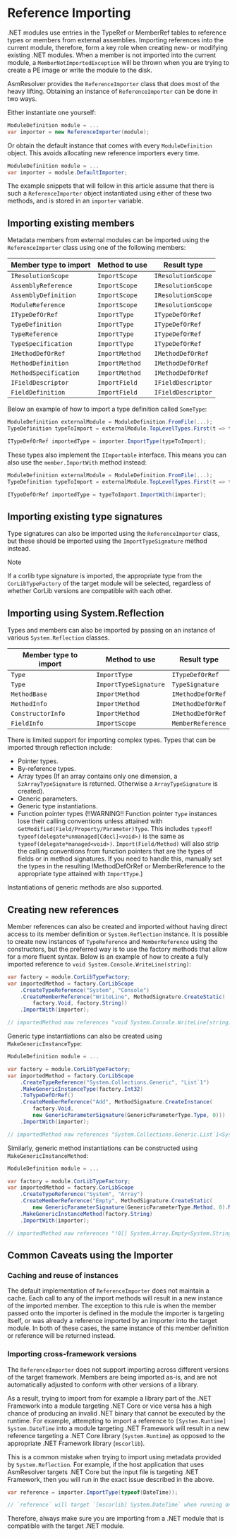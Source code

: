 # Reference Importing

.NET modules use entries in the TypeRef or MemberRef tables to reference
types or members from external assemblies. Importing references into the
current module, therefore, form a key role when creating new- or
modifying existing .NET modules. When a member is not imported into the
current module, a `MemberNotImportedException` will be thrown when you
are trying to create a PE image or write the module to the disk.

AsmResolver provides the `ReferenceImporter` class that does most of the
heavy lifting. Obtaining an instance of `ReferenceImporter` can be done
in two ways.

Either instantiate one yourself:

``` csharp
ModuleDefinition module = ...
var importer = new ReferenceImporter(module);
```

Or obtain the default instance that comes with every `ModuleDefinition`
object. This avoids allocating new reference importers every time.

``` csharp
ModuleDefinition module = ...
var importer = module.DefaultImporter;
```

The example snippets that will follow in this article assume that there
is such a `ReferenceImporter` object instantiated using either of these
two methods, and is stored in an `importer` variable.

## Importing existing members

Metadata members from external modules can be imported using the
`ReferenceImporter` class using one of the following members:

|Member type to import |Method to use   | Result type          |
|----------------------|----------------| ---------------------|
|`IResolutionScope`    |`ImportScope`   | `IResolutionScope`   |
|`AssemblyReference`   |`ImportScope`   | `IResolutionScope`   |
|`AssemblyDefinition`  |`ImportScope`   | `IResolutionScope`   |
|`ModuleReference`     |`ImportScope`   | `IResolutionScope`   |
|`ITypeDefOrRef`       |`ImportType`    | `ITypeDefOrRef`      |
|`TypeDefinition`      |`ImportType`    | `ITypeDefOrRef`      |
|`TypeReference`       |`ImportType`    | `ITypeDefOrRef`      |
|`TypeSpecification`   |`ImportType`    | `ITypeDefOrRef`      |
|`IMethodDefOrRef`     |`ImportMethod`  | `IMethodDefOrRef`    |
|`MethodDefinition`    |`ImportMethod`  | `IMethodDefOrRef`    |
|`MethodSpecification` |`ImportMethod`  | `IMethodDefOrRef`    |
|`IFieldDescriptor`    |`ImportField`   | `IFieldDescriptor`   |
|`FieldDefinition`     |`ImportField`   | `IFieldDescriptor`   |

Below an example of how to import a type definition called `SomeType`:

``` csharp
ModuleDefinition externalModule = ModuleDefinition.FromFile(...);
TypeDefinition typeToImport = externalModule.TopLevelTypes.First(t => t.Name == "SomeType");

ITypeDefOrRef importedType = importer.ImportType(typeToImport);
```

These types also implement the `IImportable` interface. This means you
can also use the `member.ImportWith` method instead:

``` csharp
ModuleDefinition externalModule = ModuleDefinition.FromFile(...);
TypeDefinition typeToImport = externalModule.TopLevelTypes.First(t => t.Name == "SomeType");

ITypeDefOrRef importedType = typeToImport.ImportWith(importer);
```

## Importing existing type signatures

Type signatures can also be imported using the `ReferenceImporter`
class, but these should be imported using the `ImportTypeSignature`
method instead.

> [!NOTE]
> If a corlib type signature is imported, the appropriate type from the
> `CorLibTypeFactory` of the target module will be selected, regardless of
> whether CorLib versions are compatible with each other.


## Importing using System.Reflection

Types and members can also be imported by passing on an instance of
various `System.Reflection` classes.
             
|Member type to import |Method to use        |Result type          |     
|----------------------|---------------------|---------------------|             
|`Type`                |`ImportType`         |`ITypeDefOrRef`      |         
|`Type`                |`ImportTypeSignature`|`TypeSignature`      |         
|`MethodBase`          |`ImportMethod`       |`IMethodDefOrRef`    |         
|`MethodInfo`          |`ImportMethod`       |`IMethodDefOrRef`    |         
|`ConstructorInfo`     |`ImportMethod`       |`IMethodDefOrRef`    |         
|`FieldInfo`           |`ImportScope`        |`MemberReference`    |             

There is limited support for importing complex types. Types that can be
imported through reflection include:

-   Pointer types.
-   By-reference types.
-   Array types (If an array contains only one dimension, a
    `SzArrayTypeSignature` is returned. Otherwise a `ArrayTypeSignature`
    is created).
-   Generic parameters.
-   Generic type instantiations.
-   Function pointer types (!!WARNING!! Function pointer `Type` instances lose their calling conventions unless attained with `GetModified(Field/Property/Parameter)Type`. This includes `typeof`! `typeof(delegate*unmanaged[Cdecl]<void>)` is the same as `typeof(delegate*managed<void>)`. `Import(Field/Method)` will also strip the calling conventions from function pointers that are the types of fields or in method signatures. If you need to handle this, manually set the types in the resulting IMethodDefOrRef or MemberReference to the appropriate type attained with `ImportType`.)

Instantiations of generic methods are also supported.

## Creating new references

Member references can also be created and imported without having direct
access to its member definition or `System.Reflection` instance. It is
possible to create new instances of `TypeReference` and
`MemberReference` using the constructors, but the preferred way is to
use the factory methods that allow for a more fluent syntax. Below is an
example of how to create a fully imported reference to
`void System.Console.WriteLine(string)`:

``` csharp
var factory = module.CorLibTypeFactory;
var importedMethod = factory.CorLibScope
    .CreateTypeReference("System", "Console")
    .CreateMemberReference("WriteLine", MethodSignature.CreateStatic(
        factory.Void, factory.String))
    .ImportWith(importer);

// importedMethod now references "void System.Console.WriteLine(string)"
```

Generic type instantiations can also be created using
`MakeGenericInstanceType`:

``` csharp
ModuleDefinition module = ...

var factory = module.CorLibTypeFactory;
var importedMethod = factory.CorLibScope
    .CreateTypeReference("System.Collections.Generic", "List`1")
    .MakeGenericInstanceType(factory.Int32)
    .ToTypeDefOrRef()
    .CreateMemberReference("Add", MethodSignature.CreateInstance(
        factory.Void,
        new GenericParameterSignature(GenericParameterType.Type, 0)))
    .ImportWith(importer);

// importedMethod now references "System.Collections.Generic.List`1<System.Int32>.Add(!0)"
```

Similarly, generic method instantiations can be constructed using
`MakeGenericInstanceMethod`:

``` csharp
ModuleDefinition module = ...

var factory = module.CorLibTypeFactory;
var importedMethod = factory.CorLibScope
    .CreateTypeReference("System", "Array")
    .CreateMemberReference("Empty", MethodSignature.CreateStatic(
        new GenericParameterSignature(GenericParameterType.Method, 0).MakeSzArrayType(), 1))
    .MakeGenericInstanceMethod(factory.String)
    .ImportWith(importer);

// importedMethod now references "!0[] System.Array.Empty<System.String>()"
```

## Common Caveats using the Importer

### Caching and reuse of instances

The default implementation of `ReferenceImporter` does not maintain a
cache. Each call to any of the import methods will result in a new
instance of the imported member. The exception to this rule is when the
member passed onto the importer is defined in the module the importer is
targeting itself, or was already a reference imported by an importer
into the target module. In both of these cases, the same instance of
this member definition or reference will be returned instead.

### Importing cross-framework versions

The `ReferenceImporter` does not support importing across different
versions of the target framework. Members are being imported as-is, and
are not automatically adjusted to conform with other versions of a
library.

As a result, trying to import from for example a library part of the
.NET Framework into a module targeting .NET Core or vice versa has a
high chance of producing an invalid .NET binary that cannot be executed
by the runtime. For example, attempting to import a reference to
`[System.Runtime] System.DateTime` into a module targeting .NET
Framework will result in a new reference targeting a .NET Core library
(`System.Runtime`) as opposed to the appropriate .NET Framework library
(`mscorlib`).

This is a common mistake when trying to import using metadata provided
by `System.Reflection`. For example, if the host application that uses
AsmResolver targets .NET Core but the input file is targeting .NET
Framework, then you will run in the exact issue described in the above.

``` csharp
var reference = importer.ImportType(typeof(DateTime));

// `reference` will target `[mscorlib] System.DateTime` when running on .NET Framework, and `[System.Runtime] System.DateTime` when running on .NET Core.
```

Therefore, always make sure you are importing from a .NET module that is
compatible with the target .NET module.
